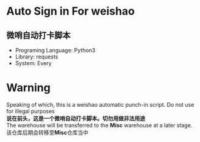 # Auto Sign in For weishao
微哨自动打卡脚本
---
- Programing Language: Python3
- Library: requests
- System: Every

# Warning
Speaking of which, this is a weishao automatic punch-in script. Do not use for illegal purposes<br>
**说在前头，这是一个微哨自动打卡脚本。切勿用做非法用途**<br>
The warehouse will be transferred to the **Misc** warehouse at a later stage.
该仓库后期会转移至**Misc**仓库当中

